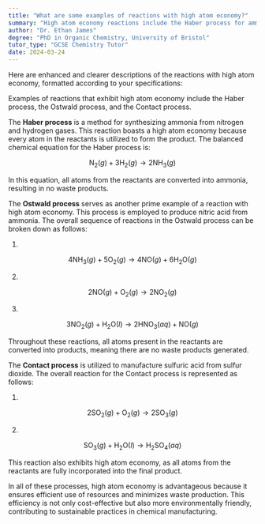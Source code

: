 ```yaml
---
title: "What are some examples of reactions with high atom economy?"
summary: "High atom economy reactions include the Haber process for ammonia synthesis, the Ostwald process for nitric acid production, and the Contact process for sulfuric acid manufacturing."
author: "Dr. Ethan James"
degree: "PhD in Organic Chemistry, University of Bristol"
tutor_type: "GCSE Chemistry Tutor"
date: 2024-03-24
---
```


Here are enhanced and clearer descriptions of the reactions with high atom economy, formatted according to your specifications:

Examples of reactions that exhibit high atom economy include the Haber process, the Ostwald process, and the Contact process.

The **Haber process** is a method for synthesizing ammonia from nitrogen and hydrogen gases. This reaction boasts a high atom economy because every atom in the reactants is utilized to form the product. The balanced chemical equation for the Haber process is:

$$
\text{N}_2(g) + 3\text{H}_2(g) \rightarrow 2\text{NH}_3(g)
$$

In this equation, all atoms from the reactants are converted into ammonia, resulting in no waste products.

The **Ostwald process** serves as another prime example of a reaction with high atom economy. This process is employed to produce nitric acid from ammonia. The overall sequence of reactions in the Ostwald process can be broken down as follows:

1. 
$$
4\text{NH}_3(g) + 5\text{O}_2(g) \rightarrow 4\text{NO}(g) + 6\text{H}_2\text{O}(g)
$$

2. 
$$
2\text{NO}(g) + \text{O}_2(g) \rightarrow 2\text{NO}_2(g)
$$

3. 
$$
3\text{NO}_2(g) + \text{H}_2\text{O}(l) \rightarrow 2\text{HNO}_3(aq) + \text{NO}(g)
$$

Throughout these reactions, all atoms present in the reactants are converted into products, meaning there are no waste products generated.

The **Contact process** is utilized to manufacture sulfuric acid from sulfur dioxide. The overall reaction for the Contact process is represented as follows:

1. 
$$
2\text{SO}_2(g) + \text{O}_2(g) \rightarrow 2\text{SO}_3(g)
$$

2. 
$$
\text{SO}_3(g) + \text{H}_2\text{O}(l) \rightarrow \text{H}_2\text{SO}_4(aq)
$$

This reaction also exhibits high atom economy, as all atoms from the reactants are fully incorporated into the final product.

In all of these processes, high atom economy is advantageous because it ensures efficient use of resources and minimizes waste production. This efficiency is not only cost-effective but also more environmentally friendly, contributing to sustainable practices in chemical manufacturing.
    